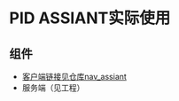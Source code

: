 # PID ASSIANT实际使用
## 组件
* [客户端链接见仓库nav_assiant](https://github.com/Photin1a/nav_assiant.git)
* 服务端（见工程）
